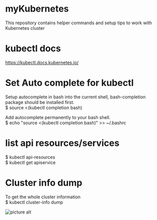 # myKubernetes
This repository contains helper commands and setup tips to work with Kubernetes cluster

# kubectl docs
https://kubectl.docs.kubernetes.io/

# Set Auto complete for kubectl
Setup autocomplete in bash into the current shell, bash-completion package should be installed first.</br>
$ source <(kubectl completion bash) </br>

Add autocomplete permanently to your bash shell.</br>
$ echo "source <(kubectl completion bash)" >> ~/.bashrc

# list api resources/services
  $ kubectl api-resources </br>
  $ kubectl get apiservice </br>

  # Cluster info dump
  To get the whole cluster information </br>
  $ kubectl cluster-info dump

![picture alt](https://www.cncf.io/wp-content/uploads/2018/03/CNCF_TrailMap_latest.png "CNCF_Trail MAP")
